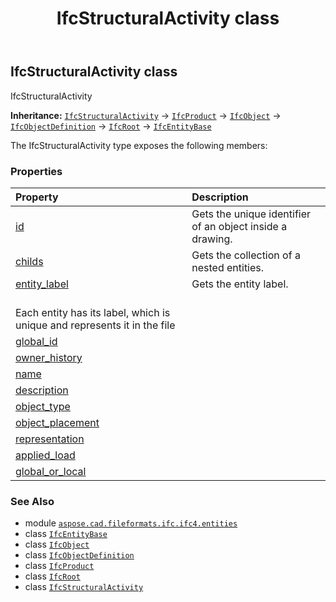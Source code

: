 ﻿---
title: IfcStructuralActivity class
second_title: Aspose.CAD for Python via .NET API References
description: 
type: docs
weight: 6290
url: /python-net/aspose.cad.fileformats.ifc.ifc4.entities/ifcstructuralactivity/
is_root: false
---

## IfcStructuralActivity class

IfcStructuralActivity



**Inheritance:** [`IfcStructuralActivity`](/cad/python-net/aspose.cad.fileformats.ifc.ifc4.entities/ifcstructuralactivity) → 
[`IfcProduct`](/cad/python-net/aspose.cad.fileformats.ifc.ifc4.entities/ifcproduct) → 
[`IfcObject`](/cad/python-net/aspose.cad.fileformats.ifc.ifc4.entities/ifcobject) → 
[`IfcObjectDefinition`](/cad/python-net/aspose.cad.fileformats.ifc.ifc4.entities/ifcobjectdefinition) → 
[`IfcRoot`](/cad/python-net/aspose.cad.fileformats.ifc.ifc4.entities/ifcroot) → 
[`IfcEntityBase`](/cad/python-net/aspose.cad.fileformats.ifc/ifcentitybase)



The IfcStructuralActivity type exposes the following members:

### Properties
| Property | Description |
| :- | :- |
| [id](/cad/python-net/aspose.cad.fileformats.ifc.ifc4.entities/ifcstructuralactivity/id) | Gets the unique identifier of an object inside a drawing. |
| [childs](/cad/python-net/aspose.cad.fileformats.ifc.ifc4.entities/ifcstructuralactivity/childs) | Gets the collection of a nested entities. |
| [entity_label](/cad/python-net/aspose.cad.fileformats.ifc.ifc4.entities/ifcstructuralactivity/entity_label) | Gets the entity label.<br/>Each entity has its label, which is unique and represents it in the file |
| [global_id](/cad/python-net/aspose.cad.fileformats.ifc.ifc4.entities/ifcstructuralactivity/global_id) |  |
| [owner_history](/cad/python-net/aspose.cad.fileformats.ifc.ifc4.entities/ifcstructuralactivity/owner_history) |  |
| [name](/cad/python-net/aspose.cad.fileformats.ifc.ifc4.entities/ifcstructuralactivity/name) |  |
| [description](/cad/python-net/aspose.cad.fileformats.ifc.ifc4.entities/ifcstructuralactivity/description) |  |
| [object_type](/cad/python-net/aspose.cad.fileformats.ifc.ifc4.entities/ifcstructuralactivity/object_type) |  |
| [object_placement](/cad/python-net/aspose.cad.fileformats.ifc.ifc4.entities/ifcstructuralactivity/object_placement) |  |
| [representation](/cad/python-net/aspose.cad.fileformats.ifc.ifc4.entities/ifcstructuralactivity/representation) |  |
| [applied_load](/cad/python-net/aspose.cad.fileformats.ifc.ifc4.entities/ifcstructuralactivity/applied_load) |  |
| [global_or_local](/cad/python-net/aspose.cad.fileformats.ifc.ifc4.entities/ifcstructuralactivity/global_or_local) |  |



### See Also
* module [`aspose.cad.fileformats.ifc.ifc4.entities`](..)
* class [`IfcEntityBase`](/cad/python-net/aspose.cad.fileformats.ifc/ifcentitybase)
* class [`IfcObject`](/cad/python-net/aspose.cad.fileformats.ifc.ifc4.entities/ifcobject)
* class [`IfcObjectDefinition`](/cad/python-net/aspose.cad.fileformats.ifc.ifc4.entities/ifcobjectdefinition)
* class [`IfcProduct`](/cad/python-net/aspose.cad.fileformats.ifc.ifc4.entities/ifcproduct)
* class [`IfcRoot`](/cad/python-net/aspose.cad.fileformats.ifc.ifc4.entities/ifcroot)
* class [`IfcStructuralActivity`](/cad/python-net/aspose.cad.fileformats.ifc.ifc4.entities/ifcstructuralactivity)
